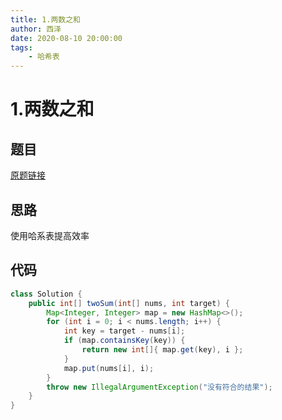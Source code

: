 ```yaml
---
title: 1.两数之和
author: 西泽
date: 2020-08-10 20:00:00
tags:
    - 哈希表
---
```


# 1.两数之和
## 题目
[原题链接](https://leetcode.com/problems/two-sum/)

## 思路
使用哈系表提高效率

## 代码
```java
class Solution {
    public int[] twoSum(int[] nums, int target) {
        Map<Integer, Integer> map = new HashMap<>();
        for (int i = 0; i < nums.length; i++) {
            int key = target - nums[i];
            if (map.containsKey(key)) {
                return new int[]{ map.get(key), i };
            }
            map.put(nums[i], i);
        }
        throw new IllegalArgumentException("没有符合的结果");
    }
}
```
